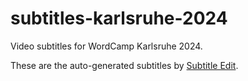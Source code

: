 # subtitles-karlsruhe-2024
Video subtitles for WordCamp Karlsruhe 2024.

These are the auto-generated subtitles by [Subtitle Edit](https://www.nikse.dk/subtitleedit).
